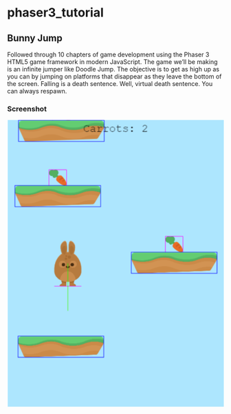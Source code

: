 # phaser3_tutorial
## Bunny Jump
Followed through 10 chapters of game development using the Phaser 3 HTML5 game framework in modern JavaScript.
The game we’ll be making is an infinite jumper like Doodle Jump.
The objective is to get as high up as you can by jumping on platforms that disappear as they leave the bottom of the screen.
Falling is a death sentence. Well, virtual death sentence. You can always respawn.

### Screenshot
![image](/bunny.png)